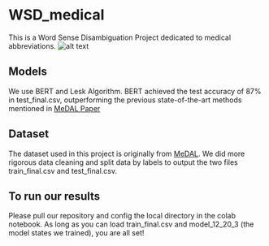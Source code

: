 # WSD_medical
This is a Word Sense Disambiguation Project dedicated to medical abbreviations.
![alt text](https://raw.githubusercontent.com/BruceWen120/medal/012c5407168072ac73e3d2022fe2cea38029a6fa/figures/rs_illustration.svg)

## Models
We use BERT and Lesk Algorithm. BERT achieved the test accuracy of 87% in test_final.csv, outperforming the previous state-of-the-art methods mentioned in [MeDAL Paper](https://www.aclweb.org/anthology/2020.clinicalnlp-1.15)
## Dataset
The dataset used in this project is originally from [MeDAL](https://github.com/BruceWen120/medal). 
We did more rigorous data cleaning and split data by labels to output the two files train_final.csv and test_final.csv.

## To run our results
Please pull our repository and config the local directory in the colab notebook. As long as you can load train_final.csv and model_12_20_3 (the model states we trained), you are all set!
